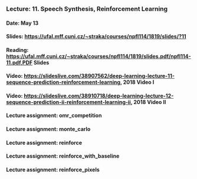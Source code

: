 ### Lecture: 11. Speech Synthesis, Reinforcement Learning
#### Date: May 13
#### Slides: https://ufal.mff.cuni.cz/~straka/courses/npfl114/1819/slides/?11
#### Reading: https://ufal.mff.cuni.cz/~straka/courses/npfl114/1819/slides.pdf/npfl114-11.pdf,PDF Slides
#### Video: https://slideslive.com/38907562/deep-learning-lecture-11-sequence-prediction-reinforcement-learning, 2018 Video I
#### Video: https://slideslive.com/38910718/deep-learning-lecture-12-sequence-prediction-ii-reinforcement-learning-ii, 2018 Video II
#### Lecture assignment: omr_competition
#### Lecture assignment: monte_carlo
#### Lecture assignment: reinforce
#### Lecture assignment: reinforce_with_baseline
#### Lecture assignment: reinforce_pixels
